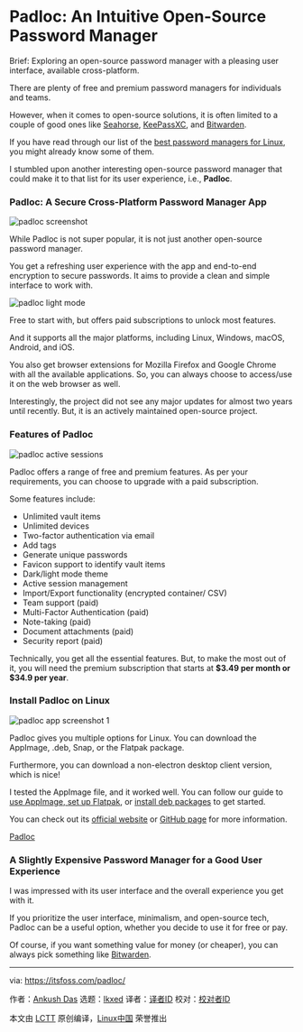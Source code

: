 [#]: subject: "Padloc: An Intuitive Open-Source Password Manager"
[#]: via: "https://itsfoss.com/padloc/"
[#]: author: "Ankush Das https://itsfoss.com/author/ankush/"
[#]: collector: "lkxed"
[#]: translator: " "
[#]: reviewer: " "
[#]: publisher: " "
[#]: url: " "

Padloc: An Intuitive Open-Source Password Manager
======
Brief: Exploring an open-source password manager with a pleasing user interface, available cross-platform.

There are plenty of free and premium password managers for individuals and teams.

However, when it comes to open-source solutions, it is often limited to a couple of good ones like [Seahorse][1], [KeePassXC][2], and [Bitwarden][3].

If you have read through our list of the [best password managers for Linux][4], you might already know some of them.

I stumbled upon another interesting open-source password manager that could make it to that list for its user experience, i.e., **Padloc**.

### Padloc: A Secure Cross-Platform Password Manager App

![padloc screenshot][5]

While Padloc is not super popular, it is not just another open-source password manager.

You get a refreshing user experience with the app and end-to-end encryption to secure passwords. It aims to provide a clean and simple interface to work with.

![padloc light mode][6]

Free to start with, but offers paid subscriptions to unlock most features.

And it supports all the major platforms, including Linux, Windows, macOS, Android, and iOS.

You also get browser extensions for Mozilla Firefox and Google Chrome with all the available applications. So, you can always choose to access/use it on the web browser as well.

Interestingly, the project did not see any major updates for almost two years until recently. But, it is an actively maintained open-source project.

### Features of Padloc

![padloc active sessions][7]

Padloc offers a range of free and premium features. As per your requirements, you can choose to upgrade with a paid subscription.

Some features include:

* Unlimited vault items
* Unlimited devices
* Two-factor authentication via email
* Add tags
* Generate unique passwords
* Favicon support to identify vault items
* Dark/light mode theme
* Active session management
* Import/Export functionality (encrypted container/ CSV)
* Team support (paid)
* Multi-Factor Authentication (paid)
* Note-taking (paid)
* Document attachments (paid)
* Security report (paid)

Technically, you get all the essential features. But, to make the most out of it, you will need the premium subscription that starts at **$3.49 per month or $34.9 per year**.

### Install Padloc on Linux

![padloc app screenshot 1][8]

Padloc gives you multiple options for Linux. You can download the AppImage, .deb, Snap, or the Flatpak package.

Furthermore, you can download a non-electron desktop client version, which is nice!

I tested the AppImage file, and it worked well. You can follow our guide to [use AppIma][9][ge, set up Flatpak][10], or [install deb packages][11] to get started.

You can check out its [official website][12] or [GitHub page][13] for more information.

[Padloc][14]

### A Slightly Expensive Password Manager for a Good User Experience

I was impressed with its user interface and the overall experience you get with it.

If you prioritize the user interface, minimalism, and open-source tech, Padloc can be a useful option, whether you decide to use it for free or pay.

Of course, if you want something value for money (or cheaper), you can always pick something like [Bitwarden][15].

--------------------------------------------------------------------------------

via: https://itsfoss.com/padloc/

作者：[Ankush Das][a]
选题：[lkxed][b]
译者：[译者ID](https://github.com/译者ID)
校对：[校对者ID](https://github.com/校对者ID)

本文由 [LCTT](https://github.com/LCTT/TranslateProject) 原创编译，[Linux中国](https://linux.cn/) 荣誉推出

[a]: https://itsfoss.com/author/ankush/
[b]: https://github.com/lkxed
[1]: https://itsfoss.com/seahorse/
[2]: https://itsfoss.com/keepassxc/
[3]: https://itsfoss.com/bitwarden/
[4]: https://itsfoss.com/password-managers-linux/
[5]: https://itsfoss.com/wp-content/uploads/2022/08/padloc-screenshot.png
[6]: https://itsfoss.com/wp-content/uploads/2022/08/padloc-light-mode.png
[7]: https://itsfoss.com/wp-content/uploads/2022/08/padloc-active-sessions.png
[8]: https://itsfoss.com/wp-content/uploads/2022/08/padloc-app-screenshot-1.png
[9]: https://itsfoss.com/use-appimage-linux/
[10]: https://itsfoss.com/flatpak-guide/
[11]: https://itsfoss.com/install-deb-files-ubuntu/
[12]: https://padloc.app/
[13]: https://github.com/padloc/padloc
[14]: https://padloc.app/
[15]: https://itsfoss.com/bitwarden/
